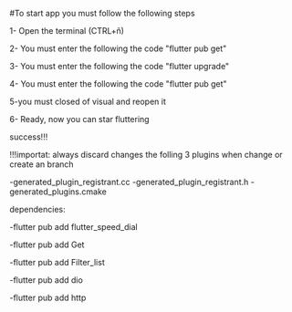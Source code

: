 #To start app you must follow the following steps

1- Open the terminal (CTRL+ñ)

2- You must enter the following the code "flutter pub get"

3- You must enter the following the code "flutter upgrade"

4- You must enter the following the code "flutter pub get"

5-you must closed of visual and reopen it

6- Ready, now you can star fluttering

success!!!

!!!importat: always discard changes the folling 3 plugins when change or create an branch

-generated_plugin_registrant.cc
-generated_plugin_registrant.h
-generated_plugins.cmake


dependencies:

-flutter pub add flutter_speed_dial

-flutter pub add Get

-flutter pub add Filter_list

-flutter pub add dio

-flutter pub add http



